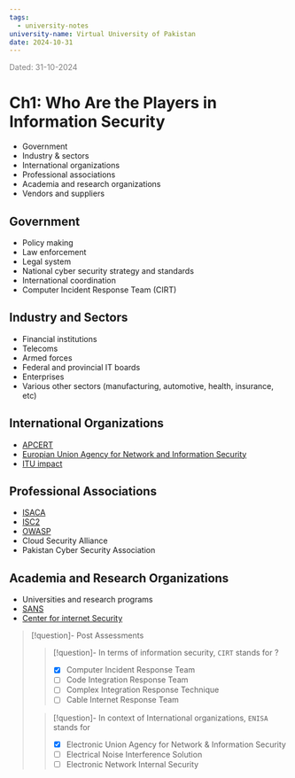 ```yaml
---
tags:
  - university-notes
university-name: Virtual University of Pakistan
date: 2024-10-31
---
```


<span style="color: gray;">Dated: 31-10-2024</span>

# Ch1: Who Are the Players in Information Security

- Government
- Industry & sectors
- International organizations
- Professional associations
- Academia and research organizations
- Vendors and suppliers

## Government

- Policy making
- Law enforcement
- Legal system
- National cyber security strategy and standards
- International coordination
- Computer Incident Response Team (CIRT)

## Industry and Sectors

- Financial institutions  
- Telecoms  
- Armed forces  
- Federal and provincial IT boards  
- Enterprises  
- Various other sectors (manufacturing, automotive, health, insurance, etc)

## International Organizations

- [APCERT](https://www.apcert.org)
- [Europian Union Agency for Network and Information Security](https://www.enisa.org)
- [ITU impact](https://www.impact-alliance.org)

## Professional Associations

- [ISACA](https://www.isaca.org)
- [ISC2](https://www.ics2.org)
- [OWASP](https://www.owasp.org)
- Cloud Security Alliance
- Pakistan Cyber Security Association

## Academia and Research Organizations

- Universities and research programs
- [SANS](https://www.sans.org)
- [Center for internet Security](https://www.cisecurity.org)

> [!question]- Post Assessments
> 
> > [!question]- In terms of information security, `CIRT` stands for ?
> > - [x] Computer Incident Response Team
> > - [ ] Code Integration Response Team
> > - [ ] Complex Integration Response Technique
> > - [ ] Cable Internet Response Team
> 
> > [!question]- In context of International organizations, `ENISA` stands for
> > - [x] Electronic Union Agency for Network & Information Security
> > - [ ] Electrical Noise Interference Solution
> > - [ ] Electronic Network Internal Security
